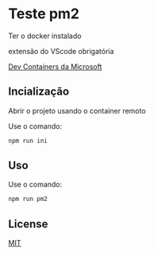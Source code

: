 # Teste pm2

Ter o docker instalado

extensão do VScode obrigatória

[Dev Containers da Microsoft](https://marketplace.visualstudio.com/items?itemName=ms-vscode-remote.remote-containers)

## Incialização

Abrir o projeto usando o container remoto

Use o comando:
```typescript
npm run ini
```

## Uso 

Use o comando:
```typescript
npm run pm2
```

## License

[MIT](https://choosealicense.com/licenses/mit/)